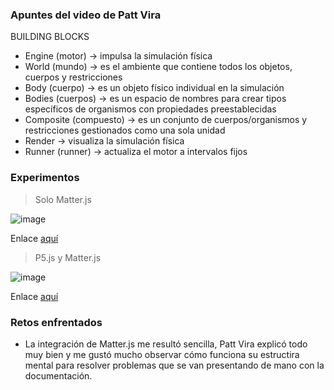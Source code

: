 ### Apuntes del video de Patt Vira

BUILDING BLOCKS

* Engine (motor) -> impulsa la simulación física
* World (mundo) -> es el ambiente que contiene todos los objetos, cuerpos y restricciones
* Body (cuerpo) -> es un objeto físico individual en la simulación
* Bodies (cuerpos) -> es un espacio de nombres para crear tipos específicos de organismos con propiedades preestablecidas
* Composite (compuesto) -> es un conjunto de cuerpos/organismos y restricciones gestionados como una sola unidad
* Render -> visualiza la simulación física
* Runner (runner) -> actualiza el motor a intervalos fijos


### Experimentos

> Solo Matter.js

![image](https://github.com/user-attachments/assets/cf32f4eb-814b-4ad9-b554-d4e33f1a1057)

Enlace [aquí](https://editor.p5js.org/WatermelonSuggar/sketches/FzCBh58vtW)

> P5.js y Matter.js

![image](https://github.com/user-attachments/assets/3aef775a-cf3c-4304-a68f-96734c301196)

Enlace [aquí](https://editor.p5js.org/WatermelonSuggar/sketches/fP3sasNny)


### Retos enfrentados

* La integración de Matter.js me resultó sencilla, Patt Vira explicó todo muy bien y me gustó mucho observar cómo funciona su estructira mental para resolver problemas que se van presentando de mano con la documentación.


